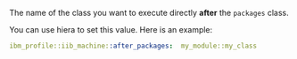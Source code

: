 The name of the class you want to execute directly **after** the `packages` class.

You can use hiera to set this value. Here is an example:

```yaml
ibm_profile::iib_machine::after_packages:  my_module::my_class
```
